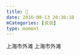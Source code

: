 ```yaml
---
title: 🌙
date: 2016-08-13 20:36:10
mCategories: [说说]
type: moment
---
```


<div id="pics-20160813203610"></div>

<script>
var data = [
    {"link": "2016-08-13_000000.jpeg", "type": "shuoshuo"},
    {"link": "2016-08-13_000001.jpeg", "type": "shuoshuo"},
    {"link": "2016-08-13_000002.jpeg", "type": "shuoshuo"},
    {"link": "2016-08-13_000003.jpeg", "type": "shuoshuo"},
    {"link": "2016-08-13_000004.jpeg", "type": "shuoshuo"},
    {"link": "2016-08-13_000005.jpeg", "type": "shuoshuo"}
];
picsRender(data, "pics-20160813203610");
</script>

上海市外滩
上海市外滩
